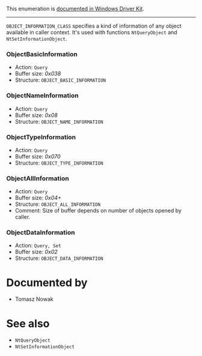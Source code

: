 This enumeration is [documented in Windows Driver Kit](https://learn.microsoft.com/en-us/windows-hardware/drivers/ddi/ntifs/ne-ntifs-_object_information_class).

---

`OBJECT_INFORMATION_CLASS` specifies a kind of information of any object available in caller context. It's used with functions `NtQueryObject` and `NtSetInformationObject`.

### ObjectBasicInformation

* Action: `Query`
* Buffer size: *0x038*
* Structure: `OBJECT_BASIC_INFORMATION`

### ObjectNameInformation

* Action: `Query`
* Buffer size: *0x08*
* Structure: `OBJECT_NAME_INFORMATION`

### ObjectTypeInformation

* Action: `Query`
* Buffer size: *0x070*
* Structure: `OBJECT_TYPE_INFORMATION`

### ObjectAllInformation

* Action: `Query`
* Buffer size: *0x04+*
* Structure: `OBJECT_ALL_INFORMATION`
* Comment: Size of buffer depends on number of objects opened by caller.

### ObjectDataInformation

* Action: `Query, Set`
* Buffer size: *0x02*
* Structure: `OBJECT_DATA_INFORMATION`

# Documented by

* Tomasz Nowak

# See also

* `NtQueryObject`
* `NtSetInformationObject`
